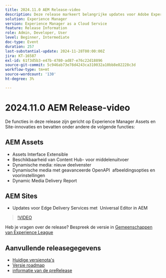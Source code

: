 ```yaml
---
title: 2024.11.0 AEM Release-video
description: Deze release markeert belangrijke updates voor Adobe Experience Manager (AEM) Sites en Assets, waaronder verbeterde uitbreidbaarheid van de interface, nieuwe weergaveopties, geavanceerde afbeeldingsaanpassingen en verbeteringen voor Edge Delivery Services met de Universal Editor in AEM.
solution: Experience Manager
version: Experience Manager as a Cloud Service
feature: Release Information
role: Admin, Developer, User
level: Beginner, Intermediate
doc-type: Event
duration: 257
last-substantial-update: 2024-11-28T00:00:00Z
jira: KT-16587
exl-id: 61f3d5b3-e47b-4780-ad87-e76c22d18896
source-git-commit: 5c946ab73e78d4243ca310032a10bb8e82228c3d
workflow-type: tm+mt
source-wordcount: '130'
ht-degree: 3%

---
```


# 2024.11.0 AEM Release-video

De functies in deze release zijn gericht op Experience Manager Assets en Site-innovaties en bevatten onder andere de volgende functies:

## AEM Assets

* Assets Interface Extensible &#x200B;
* Beschikbaarheid van Content Hub-&#x200B; voor middelenuitvoer
* Dynamische media: nieuw deelvenster &#x200B;
* Dynamische media met geavanceerde OpenAPI &#x200B; afbeeldingsopties en voorinstellingen &#x200B;
* Dynamic Media Delivery Report &#x200B;

## AEM Sites

* Updates voor Edge Delivery Services met &#x200B; Universal Editor in AEM

>[!VIDEO](https://video.tv.adobe.com/v/3440920/?learn=on&enablevpops)

Heb je vragen over de release?  Bespreek de versie in [ Gemeenschappen van Experience League ](https://adobe.ly/3ZKpM0u)

## Aanvullende releasegegevens

* [ Huidige versienota&#39;s ](https://experienceleague.adobe.com/docs/experience-manager-cloud-service/content/release-notes/home.html)
* [ Versie roadmap ](https://experienceleague.adobe.com/docs/experience-manager-release-information/aem-release-updates/update-releases-roadmap.html)
* [ informatie van de preRelease ](https://experienceleague.adobe.com/docs/experience-manager-cloud-service/content/release-notes/prerelease.html)
